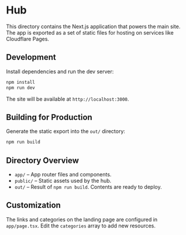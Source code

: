 # Hub

This directory contains the Next.js application that powers the main site. The app is exported as a set of static files for hosting on services like Cloudflare Pages.

## Development

Install dependencies and run the dev server:

```bash
npm install
npm run dev
```

The site will be available at `http://localhost:3000`.

## Building for Production

Generate the static export into the `out/` directory:

```bash
npm run build
```

## Directory Overview

- `app/` – App router files and components.
- `public/` – Static assets used by the hub.
- `out/` – Result of `npm run build`. Contents are ready to deploy.

## Customization

The links and categories on the landing page are configured in `app/page.tsx`. Edit the `categories` array to add new resources.
